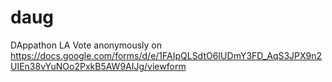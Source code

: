 # daug
DAppathon LA
Vote anonymously on https://docs.google.com/forms/d/e/1FAIpQLSdtO6IUDmY3FD_AqS3JPX9n2UIEn38vYuNOo2PxkB5AW9AIJg/viewform
